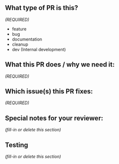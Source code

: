 <!--
  This template provides some ideas of things to include in your PR description.

  To start, try providing a short summary of your changes in the Title above. We follow Conventional Commits syntax, please ensure your title is prefixed with one of:
  - `feat: `
  - `fix: `
  - `docs: `
  - `chore: `
  - `dev:`

  If a section of the PR template does not apply to this PR, then delete that section.

  PLEASE READ:
  -------------------------
  Mealie is moving to a regular, automatic release schedule. This means that all PRs should be in a
  stable state, ready for release. This includes:

  - Ensuring new tests have been added to cover new features, or to prevent regressions.
  - Work is fully complete and usable

 -->

## What type of PR is this?

_(REQUIRED)_

<!--
  Delete any of the following that do not apply:
 -->

- feature
- bug
- documentation
- cleanup
- dev (Internal development)

## What this PR does / why we need it:

_(REQUIRED)_

<!--
  What goal is this change working towards?
  Provide a bullet pointed summary of how each file was changed.
  Briefly explain any decisions you made with respect to the changes.
  Include anything here that you didn't include in *Release Notes*
  above, such as changes to CI or changes to internal methods.

  If there is a UI component to the change, please include before/after images.
-->

## Which issue(s) this PR fixes:

_(REQUIRED)_

<!--
If this PR fixes one of more issues, list them here.
One per line, like so:
Fixes #123
Fixes #39
-->

## Special notes for your reviewer:

_(fill-in or delete this section)_

<!--
   Is there any particular feedback you would / wouldn't like?
   Which parts of the code should reviewers focus on?
-->

## Testing

_(fill-in or delete this section)_

<!--
  Describe how you tested this change.
-->
